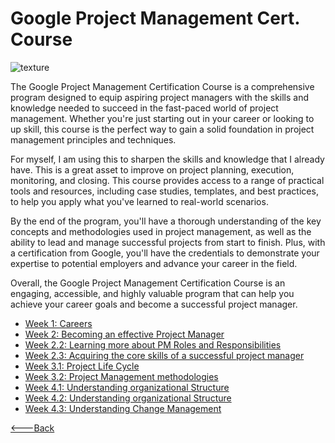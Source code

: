 # Google Project Management Cert. Course

![texture](https://images.unsplash.com/photo-1470790376778-a9fbc86d70e2?ixlib=rb-4.0.3&ixid=MnwxMjA3fDB8MHxwaG90by1wYWdlfHx8fGVufDB8fHx8&auto=format&fit=crop&w=808&q=80)

The Google Project Management Certification Course is a comprehensive program designed to equip aspiring project managers with the skills and knowledge needed to succeed in the fast-paced world of project management. Whether you're just starting out in your career or looking to up skill, this course is the perfect way to gain a solid foundation in project management principles and techniques.

For myself, I am using this to sharpen the skills and knowledge that I already have. This is a great asset to improve on project planning, execution, monitoring, and closing. This course provides access to a range of practical tools and resources, including case studies, templates, and best practices, to help you apply what you've learned to real-world scenarios.

By the end of the program, you'll have a thorough understanding of the key concepts and methodologies used in project management, as well as the ability to lead and manage successful projects from start to finish. Plus, with a certification from Google, you'll have the credentials to demonstrate your expertise to potential employers and advance your career in the field.

Overall, the Google Project Management Certification Course is an engaging, accessible, and highly valuable program that can help you achieve your career goals and become a successful project manager.

- [Week 1: Careers](./Week_1/pmCareers.md)
- [Week 2: Becoming an effective Project Manager](./Week_2/effectivePM.md)
- [Week 2.2: Learning more about PM Roles and Responsibilities](./Week_2/2.2effective.md)
- [Week 2.3: Acquiring the core skills of a successful project manager](./Week_2/2.3core.md)
- [Week 3.1: Project Life Cycle](./Week_3/3.1projectLifeCycle.md)
- [Week 3.2: Project Management methodologies](./Week_3/3.2pmMethodologies.md)
- [Week 4.1: Understanding organizational Structure](./Week_4/4.1.md)
- [Week 4.2: Understanding organizational Structure](./Week_4/4.2.md)
- [Week 4.3: Understanding Change Management](./Week_4/4.3.md)

[<---Back](../README.md)
